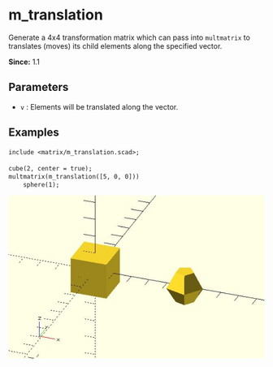 # m_translation

Generate a 4x4 transformation matrix which can pass into `multmatrix` to translates (moves) its child elements along the specified vector.

**Since:** 1.1

## Parameters

- `v` : Elements will be translated along the vector.

## Examples

	include <matrix/m_translation.scad>;

	cube(2, center = true); 
	multmatrix(m_translation([5, 0, 0]))
	    sphere(1);

![m_translation](images/lib-m_translation-1.JPG)

